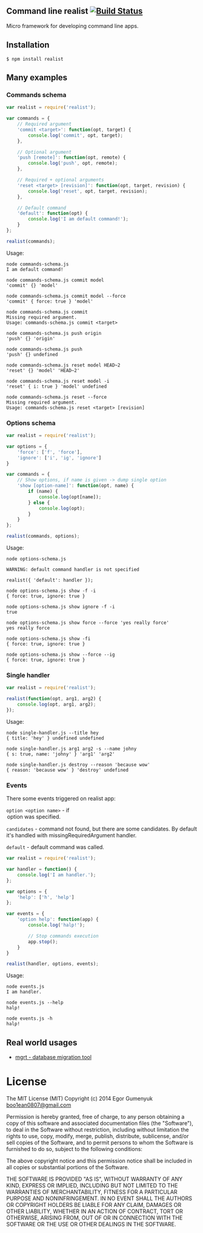 ## Command line realist [![Build Status](https://travis-ci.org/boo1ean/realist.png?branch=master)](https://travis-ci.org/boo1ean/realist)

Micro framework for developing command line apps.

## Installation

    $ npm install realist

## Many examples

### Commands schema

```javascript
var realist = require('realist');

var commands = {
	// Required argument
	'commit <target>': function(opt, target) {
		console.log('commit', opt, target);
	},

	// Optional argument
	'push [remote]': function(opt, remote) {
		console.log('push', opt, remote);
	},

	// Required + optional arguments
	'reset <target> [revision]': function(opt, target, revision) {
		console.log('reset', opt, target, revision);
	},

	// Default command
	'default': function(opt) {
		console.log('I am default command!');
	}
};

realist(commands);
```

Usage:

```
node commands-schema.js
I am default command!
```

```
node commands-schema.js commit model
'commit' {} 'model'
```

```
node commands-schema.js commit model --force
'commit' { force: true } 'model'
```

```
node commands-schema.js commit
Missing required argument.
Usage: commands-schema.js commit <target>
```

```
node commands-schema.js push origin
'push' {} 'origin'
```

```
node commands-schema.js push
'push' {} undefined
```

```
node commands-schema.js reset model HEAD~2
'reset' {} 'model' 'HEAD~2'
```

```
node commands-schema.js reset model -i
'reset' { i: true } 'model' undefined
```

```
node commands-schema.js reset --force
Missing required argument.
Usage: commands-schema.js reset <target> [revision]
```

### Options schema

```javascript
var realist = require('realist');

var options = {
	'force': ['f', 'force'],
	'ignore': ['i', 'ig', 'ignore']
}

var commands = {
	// Show options, if name is given -> dump single option
	'show [option-name]': function(opt, name) {
		if (name) {
			console.log(opt[name]);
		} else {
			console.log(opt);
		}
	}
};

realist(commands, options);
```

Usage:

```
node options-schema.js

WARNING: default command handler is not specified

realist({ 'default': handler });

```

```
node options-schema.js show -f -i
{ force: true, ignore: true }
```

```
node options-schema.js show ignore -f -i
true
```

```
node options-schema.js show force --force 'yes really force'
yes really force
```

```
node options-schema.js show -fi
{ force: true, ignore: true }
```

```
node options-schema.js show --force --ig
{ force: true, ignore: true }
```

### Single handler

```javascript
var realist = require('realist');

realist(function(opt, arg1, arg2) {
	console.log(opt, arg1, arg2);
});
```

Usage:

```
node single-handler.js --title hey
{ title: 'hey' } undefined undefined
```

```
node single-handler.js arg1 arg2 -s --name johny
{ s: true, name: 'johny' } 'arg1' 'arg2'
```

```
node single-handler.js destroy --reason 'because wow'
{ reason: 'because wow' } 'destroy' undefined
```

### Events

There some events triggered on realist app:

`option <option name>` - if <option name> option was specified.

`candidates` - command not found, but there are some candidates.  By default it's handled with missingRequiredArgument handler.

`default` - default command was called.

```javascript
var realist = require('realist');

var handler = function() { 
	console.log('I am handler.');
};

var options = {
	'help': ['h', 'help']
};

var events = {
	'option help': function(app) {
		console.log('halp!');

		// Stop commands execution
		app.stop();
	}
}

realist(handler, options, events);
```

Usage:

```
node events.js
I am handler.
```

```
node events.js --help
halp!
```

```
node events.js -h
halp!
```

## Real world usages

- [mgrt - database migration tool](https://github.com/boo1ean/mgrt/blob/master/bin/mgrt#L63-L129)

# License

The MIT License (MIT)
Copyright (c) 2014 Egor Gumenyuk <boo1ean0807@gmail.com>

Permission is hereby granted, free of charge, to any person obtaining a copy
of this software and associated documentation files (the "Software"), to deal
in the Software without restriction, including without limitation the rights
to use, copy, modify, merge, publish, distribute, sublicense, and/or sell
copies of the Software, and to permit persons to whom the Software is
furnished to do so, subject to the following conditions:

The above copyright notice and this permission notice shall be included in all
copies or substantial portions of the Software.

THE SOFTWARE IS PROVIDED "AS IS", WITHOUT WARRANTY OF ANY KIND,
EXPRESS OR IMPLIED, INCLUDING BUT NOT LIMITED TO THE WARRANTIES OF
MERCHANTABILITY, FITNESS FOR A PARTICULAR PURPOSE AND NONINFRINGEMENT.
IN NO EVENT SHALL THE AUTHORS OR COPYRIGHT HOLDERS BE LIABLE FOR ANY CLAIM,
DAMAGES OR OTHER LIABILITY, WHETHER IN AN ACTION OF CONTRACT, TORT OR
OTHERWISE, ARISING FROM, OUT OF OR IN CONNECTION WITH THE SOFTWARE OR THE USE
OR OTHER DEALINGS IN THE SOFTWARE.
